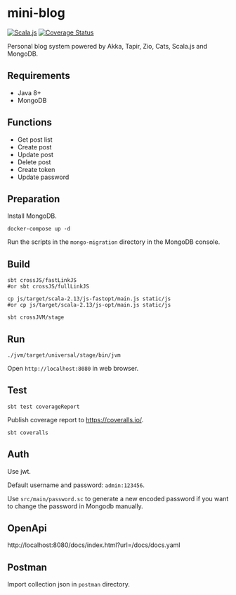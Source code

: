 # mini-blog

[![Scala.js](https://www.scala-js.org/assets/badges/scalajs-1.8.0.svg)](https://www.scala-js.org)
[![Coverage Status](https://coveralls.io/repos/github/gcnyin/mini-blog/badge.svg?branch=master)](https://coveralls.io/github/gcnyin/mini-blog?branch=master)

Personal blog system powered by Akka, Tapir, Zio, Cats, Scala.js and MongoDB.

## Requirements

- Java 8+
- MongoDB

## Functions

- Get post list
- Create post
- Update post
- Delete post
- Create token
- Update password

## Preparation

Install MongoDB.

```
docker-compose up -d
```

Run the scripts in the `mongo-migration` directory in the MongoDB console.

## Build

```shell
sbt crossJS/fastLinkJS
#or sbt crossJS/fullLinkJS

cp js/target/scala-2.13/js-fastopt/main.js static/js
#or cp js/target/scala-2.13/js-opt/main.js static/js

sbt crossJVM/stage
```

## Run

```
./jvm/target/universal/stage/bin/jvm
```

Open `http://localhost:8080` in web browser.

## Test

```
sbt test coverageReport
```

Publish coverage report to <https://coveralls.io/>.

```
sbt coveralls
```

## Auth

Use jwt.

Default username and password: `admin:123456`.

Use `src/main/password.sc` to generate a new encoded password if you want to change the password in Mongodb manually.


## OpenApi

http://localhost:8080/docs/index.html?url=/docs/docs.yaml

## Postman

Import collection json in `postman` directory.
